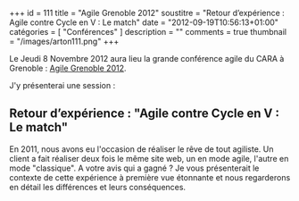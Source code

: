 +++
id = 111
title = "Agile Grenoble 2012"
soustitre = "Retour d’expérience : Agile contre Cycle en V : Le match"
date = "2012-09-19T10:56:13+01:00"
catégories = [ "Conférences" ]
description = ""
comments = true
thumbnail = "/images/arton111.png"
+++

<div class="chapo"></div>

Le Jeudi 8 Novembre 2012 aura lieu la grande conférence agile du CARA à Grenoble&nbsp;: [Agile Grenoble 2012](http://2012.agile-grenoble.org/).

J'y présenterai une session&nbsp;:
## Retour d’expérience&nbsp;: "Agile contre Cycle en V&nbsp;: Le match"
En 2011, nous avons eu l'occasion de réaliser le rêve de tout agiliste. Un client a fait réaliser deux fois le même site web, un en mode agile, l'autre en mode "classique". A votre avis qui a gagné&nbsp;?
Je vous présenterait le contexte de cette expérience à première vue étonnante et nous regarderons en détail les différences et leurs conséquences.